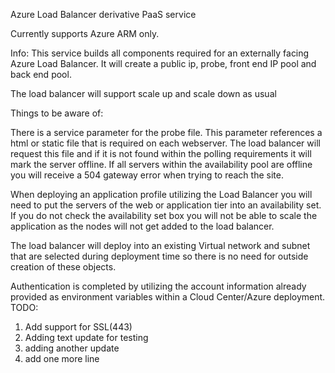 Azure Load Balancer derivative PaaS service

Currently supports Azure ARM only.

Info:  This service builds all components required for an externally facing Azure Load Balancer.  It will create a public ip, probe, front end IP pool and back end pool.

The load balancer will support scale up and scale down as usual


Things to be aware of:

There is a service parameter for the probe file.  This parameter references a 	html or static file that is required on each webserver.  The load balancer will 	request this file and if it is not found within the polling requirements it will mark the server offline.  If all servers within the availability pool are offline you will receive a 504 gateway error when trying to reach the site.


When deploying an application profile utilizing the Load Balancer you will need to put the servers of the web or application tier into an availability set.  If you do not check the availability set box you will not be able to scale the application as the nodes will not get added to the load balancer.

The load balancer will deploy into an existing Virtual network and subnet that are selected during deployment time so there is no need for outside creation of these objects.

Authentication is completed by utilizing the account information already provided as environment variables within a Cloud Center/Azure deployment.
TODO:
1) Add support for SSL(443)
2) Adding text update for testing
3) adding another update
4) add one more line